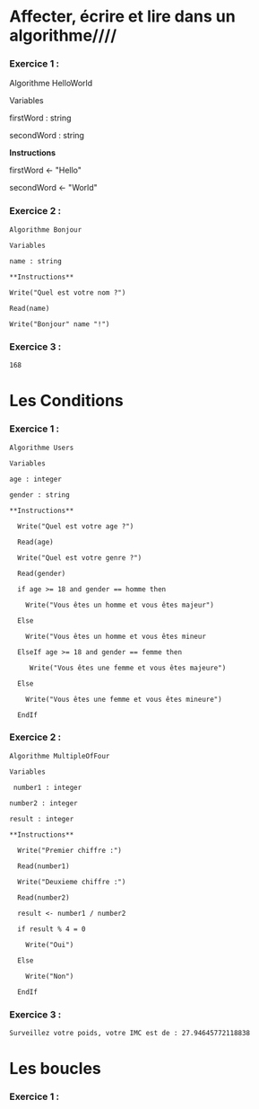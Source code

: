 # Affecter, écrire et lire dans un algorithme////


### Exercice 1 :

Algorithme HelloWorld

Variables

 firstWord : string
 
 secondWord : string

**Instructions**

 firstWord <- "Hello"
 
 secondWord <- "World"


### Exercice 2 :

    Algorithme Bonjour

	Variables

 	name : string 
	
	**Instructions**

 	Write("Quel est votre nom ?")
 
 	Read(name)
 
 	Write("Bonjour" name "!")


### Exercice 3 :

	168


# Les Conditions


### Exercice 1 :

	Algorithme Users

	Variables 

	age : integer
 
	gender : string

	**Instructions** 

 	  Write("Quel est votre age ?")
 
 	  Read(age)
 
 	  Write("Quel est votre genre ?")
 
 	  Read(gender)

 	  if age >= 18 and gender == homme then 

 	  	Write("Vous êtes un homme et vous êtes majeur")

   	  Else 

  	  	Write("Vous êtes un homme et vous êtes mineur

 	  ElseIf age >= 18 and gender == femme then 

  	 	 Write("Vous êtes une femme et vous êtes majeure")

 	  Else 

  	  	Write("Vous êtes une femme et vous êtes mineure")

	  EndIf



### Exercice 2 :

	Algorithme MultipleOfFour

	Variables
 
	 number1 : integer
 
 	number2 : integer
 
 	result : integer

	**Instructions**

	  Write("Premier chiffre :")
 
 	  Read(number1)
 
 	  Write("Deuxieme chiffre :")
 
 	  Read(number2)
 
 	  result <- number1 / number2

	  if result % 4 = 0

  	  	Write("Oui")
 
 	  Else 

		Write("Non") 

	  EndIf


### Exercice 3 :

	Surveillez votre poids, votre IMC est de : 27.94645772118838


# Les boucles


### Exercice 1 :

